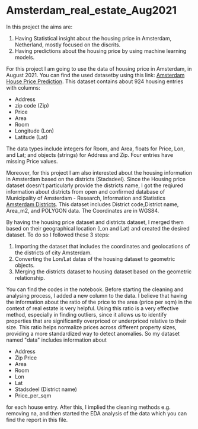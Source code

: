 # Amsterdam_real_estate_Aug2021

In this project the aims are:

1. Having Statistical insight about the housing price in Amsterdam, Netherland, mostly focused on the discrits.
2. Having predictions about the housing price by using machine learning models.

For this project I am going to use the data of housing price in Amsterdam, in August 2021. You can find the used datasetby using this link: [Amsterdam House Price Prediction](https://www.kaggle.com/datasets/thomasnibb/amsterdam-house-price-prediction). This dataset contains about 924 housing entries with columns:
- Address
- zip code (Zip)
- Price
- Area
- Room
- Longitude (Lon)
- Latitude (Lat)

 The data types include integers for Room, and Area, floats for Price, Lon, and Lat; and objects (strings) for Address and Zip. Four entries have missing Price values.

Moreover, for this project I am also interested about the housing information in Amsterdam based on the districts (Stadsdeel). Since the Housing price dataset doesn't particularly provide the districts name, I got the reqiured information about districts from open and confirmed database of Municipality of Amsterdam - Research, Information and Statistics [Amsterdam Districts](https://maps.amsterdam.nl/open_geodata/?k=192). This dataset includes District code,District name, Area_m2, and POLYGON data. The Coordinates are in WGS84.

By having the housing price dataset and districts dataset, I merged them based on their geographical location (Lon and Lat) and created the desired dataset. To do so I followed these 3 steps:

1. Importing the dataset that includes the coordinates and geolocations of the districts of city Amsterdam.
2. Converting the Lon/Lat datas of the housing dataset to geometric objects.
3. Merging the districts dataset to housing dataset based on the geometric relationship.

You can find the codes in the notebook. Before starting the cleaning and analysing process, I added a new column to the data. I believe that having the information about the ratio of the price to the area (price per sqm) in the context of real estate is very helpful. Using this ratio is a very effective method, especially in finding outliers, since it allows us to identify properties that are significantly overpriced or underpriced relative to their size. This ratio helps normalize prices across different property sizes, providing a more standardized way to detect anomalies. So my dataset named "data" includes information about

- Address
- Zip	Price
- Area
- Room
- 	Lon
-  Lat
-  Stadsdeel (District name)
- 	Price_per_sqm

for each house entry. After this, I implied the cleaning methods e.g. removing na, and then started the EDA analysis of the data which you can find the report in this file.


